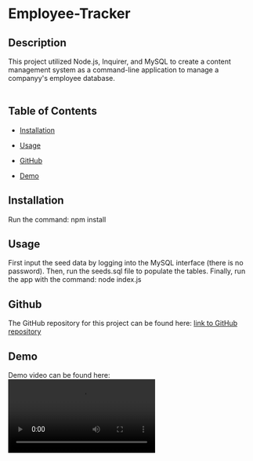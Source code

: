 # Employee-Tracker

## Description

This project utilized Node.js, Inquirer, and MySQL to create a content management system as a command-line application to manage a companyy's employee database.<br>
<br>

## Table of Contents

- [Installation](#installation)

- [Usage](#usage)

- [GitHub](#github)

- [Demo](#demo)

## Installation

Run the command: npm install

## Usage

First input the seed data by logging into the MySQL interface (there is no password).
Then, run the seeds.sql file to populate the tables.
Finally, run the app with the command: node index.js

## Github

The GitHub repository for this project can be found here: [link to GitHub repository](https://github.com/Okapikid/Employee-Tracker)

## Demo

Demo video can be found here: ![Demonstration video](./assets/Employee%20Tracker.mov)
